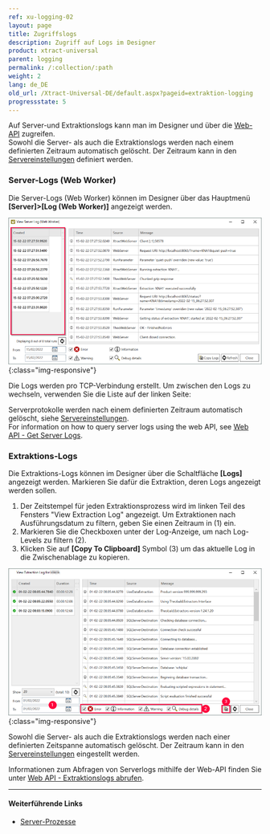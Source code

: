```yaml
---
ref: xu-logging-02
layout: page
title: Zugriffslogs
description: Zugriff auf Logs im Designer
product: xtract-universal
parent: logging
permalink: /:collection/:path
weight: 2
lang: de_DE
old_url: /Xtract-Universal-DE/default.aspx?pageid=extraktion-logging
progressstate: 5
---
```


Auf Server-und Extraktionslogs kann man im Designer und über die [Web-API](../web-api) zugreifen.<br>
Sowohl die Server- als auch die Extraktionslogs werden nach einem definierten Zeitraum automatisch gelöscht.
Der Zeitraum kann in den [Servereinstellungen](../server/server-einstellungen) definiert werden.

### Server-Logs (Web Worker)

Die Server-Logs (Web Worker) können im Designer über das Hauptmenü **[Server]>[Log (Web Worker)]** angezeigt werden.

![View-Server-Log](/img/content/View-Server-Log.png){:class="img-responsive"}
 
Die Logs werden pro TCP-Verbindung erstellt. Um zwischen den Logs zu wechseln, verwenden Sie die Liste auf der linken Seite:

Serverprotokolle werden nach einem definierten Zeitraum automatisch gelöscht, siehe [Servereinstellungen](../server/server-einstellungen).<br>
For information on how to query server logs using the web API, see [Web API - Get Server Logs](../web-api#get-server-logs).


### Extraktions-Logs

Die Extraktions-Logs können im Designer über die Schaltfläche **[Logs]** angezeigt werden. 
Markieren Sie dafür die Extraktion, deren Logs angezeigt werden sollen.

1. Der Zeitstempel für jeden Extraktionsprozess wird im linken Teil des Fensters "View Extraction Log" angezeigt.
Um Extraktionen nach Ausführungsdatum zu filtern, geben Sie einen Zeitraum in (1) ein.
2. Markieren Sie die Checkboxen unter der Log-Anzeige, um nach Log-Levels zu filtern (2).
3. Klicken Sie auf **[Copy To Clipboard]** Symbol (3) um das aktuelle Log in die Zwischenablage zu kopieren. 

![View-Extraction-Log](/img/content/View-Extraction-Log.png){:class="img-responsive"}

Sowohl die Server- als auch die Extraktionslogs werden nach einer definierten Zeitspanne automatisch gelöscht. 
Der Zeitraum kann in den [Servereinstellungen](../server/server_einstellungen) eingestellt werden.

Informationen zum Abfragen von Serverlogs mithilfe der Web-API finden Sie unter [Web API - Extraktionslogs abrufen](../web-api#extraktionslogs-abrufen).


****
#### Weiterführende Links
- [Server-Prozesse](../server)
